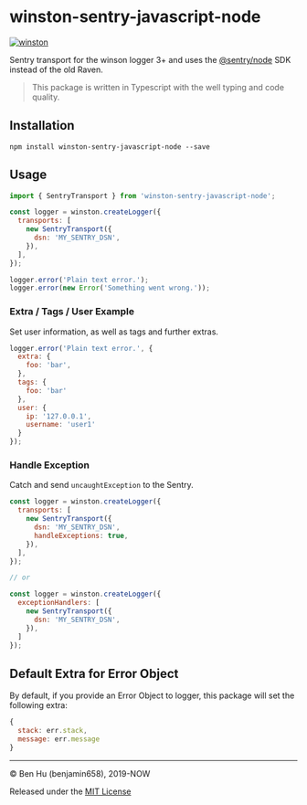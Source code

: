 # winston-sentry-javascript-node

[![winston](https://img.shields.io/badge/winston-3.x+-brightgreen.svg)](https://github.com/winstonjs/winston#handling-uncaught-exceptions-with-winston)

Sentry transport for the winson logger 3+ and uses the [@sentry/node](https://github.com/getsentry/sentry-javascript/tree/master/packages/node) SDK instead of the old Raven.

> This package is written in Typescript with the well typing and code quality.

## Installation

`npm install winston-sentry-javascript-node --save`

## Usage

```javascript
import { SentryTransport } from 'winston-sentry-javascript-node';

const logger = winston.createLogger({
  transports: [
    new SentryTransport({
      dsn: 'MY_SENTRY_DSN',
    }),
  ],
});

logger.error('Plain text error.');
logger.error(new Error('Something went wrong.'));
```

### Extra / Tags / User Example

Set user information, as well as tags and further extras.

```javascript
logger.error('Plain text error.', {
  extra: {
    foo: 'bar',
  },
  tags: {
    foo: 'bar'
  },
  user: {
    ip: '127.0.0.1',
    username: 'user1'
  }
});
```

### Handle Exception

Catch and send `uncaughtException` to the Sentry.  

```javascript
const logger = winston.createLogger({
  transports: [
    new SentryTransport({
      dsn: 'MY_SENTRY_DSN',
      handleExceptions: true,
    }),
  ],
});

// or

const logger = winston.createLogger({
  exceptionHandlers: [
    new SentryTransport({
      dsn: 'MY_SENTRY_DSN',
    }),
  ]
});
```

## Default Extra for Error Object

By default, if you provide an Error Object to logger, this package will set the following extra:

```javascript
{
  stack: err.stack,
  message: err.message
}
```

---

© Ben Hu (benjamin658), 2019-NOW

Released under the [MIT License](https://github.com/benjamin658/winston-sentry-javascript-node/blob/master/LICENSE)
